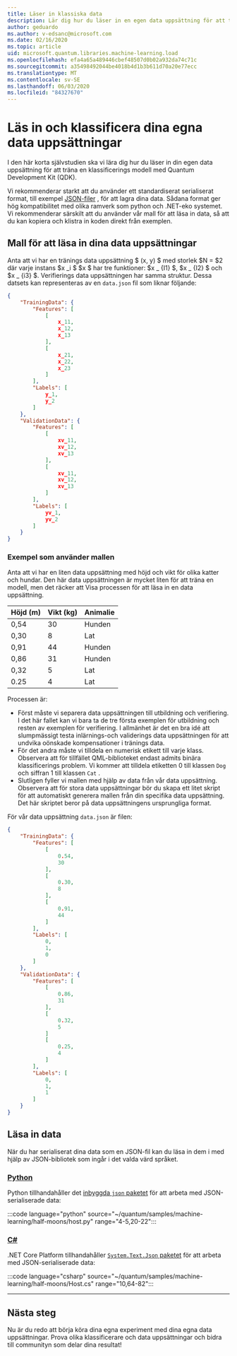 ```yaml
---
title: Läser in klassiska data
description: Lär dig hur du läser in en egen data uppsättning för att träna en klassificerings modell med Microsoft Quantum Development Kit (QDK).
author: geduardo
ms.author: v-edsanc@microsoft.com
ms.date: 02/16/2020
ms.topic: article
uid: microsoft.quantum.libraries.machine-learning.load
ms.openlocfilehash: efa4a65a489446cbef48507d0b02a932da74c71c
ms.sourcegitcommit: a35498492044be4018b4d1b3b611d70a20e77ecc
ms.translationtype: MT
ms.contentlocale: sv-SE
ms.lasthandoff: 06/03/2020
ms.locfileid: "84327670"
---
```

# <a name="load-and-classify-your-own-datasets"></a>Läs in och klassificera dina egna data uppsättningar

I den här korta självstudien ska vi lära dig hur du läser in din egen data uppsättning för att träna en klassificerings modell med Quantum Development Kit (QDK).

Vi rekommenderar starkt att du använder ett standardiserat serialiserat format, till exempel [JSON-filer](https://en.wikipedia.org/wiki/JSON) , för att lagra dina data.
Sådana format ger hög kompatibilitet med olika ramverk som python och .NET-eko systemet.
Vi rekommenderar särskilt att du använder vår mall för att läsa in data, så att du kan kopiera och klistra in koden direkt från exemplen.

## <a name="template-for-loading-your-datasets"></a>Mall för att läsa in dina data uppsättningar

Anta att vi har en tränings data uppsättning $ (x, y) $ med storlek $N = $2 där varje instans $x _i $ $x $ har tre funktioner: $x _ {I1} $, $x _ {I2} $ och $x _ {i3} $.
Verifierings data uppsättningen har samma struktur.
Dessa datsets kan representeras av en `data.json` fil som liknar följande:

```json
{
    "TrainingData": {
        "Features": [
            [
                x_11,
                x_12,
                x_13
            ],
            [
                x_21,
                x_22,
                x_23
            ]
        ],
        "Labels": [
            y_1,
            y_2
        ]
    },
    "ValidationData": {
        "Features": [
            [
                xv_11,
                xv_12,
                xv_13
            ],
            [
                xv_11,
                xv_12,
                xv_13
            ]
        ],
        "Labels": [
            yv_1,
            yv_2
        ]
    }
}
```

### <a name="example-using-the-template"></a>Exempel som använder mallen

Anta att vi har en liten data uppsättning med höjd och vikt för olika katter och hundar. Den här data uppsättningen är mycket liten för att träna en modell, men det räcker att Visa processen för att läsa in en data uppsättning.

| Höjd (m) | Vikt (kg) | Animalie |
|-----------|------------|--------|
| 0,54      | 30         | Hunden    |
| 0,30      | 8          | Lat    |
| 0,91      | 44         | Hunden    |
| 0,86      | 31          | Hunden    |
| 0,32      | 5         | Lat    |
| 0.25      | 4          | Lat    |

Processen är:

- Först måste vi separera data uppsättningen till utbildning och verifiering. I det här fallet kan vi bara ta de tre första exemplen för utbildning och resten av exemplen för verifiering. I allmänhet är det en bra idé att slumpmässigt testa inlärnings-och validerings data uppsättningen för att undvika oönskade kompensationer i tränings data.
- För det andra måste vi tilldela en numerisk etikett till varje klass. Observera att för tillfället QML-biblioteket endast admits binära klassificerings problem. Vi kommer att tilldela etiketten 0 till klassen `Dog` och siffran 1 till klassen `Cat` .
- Slutligen fyller vi mallen med hjälp av data från vår data uppsättning. Observera att för stora data uppsättningar bör du skapa ett litet skript för att automatiskt generera mallen från din specifika data uppsättning. Det här skriptet beror på data uppsättningens ursprungliga format.

För vår data uppsättning `data.json` är filen:

```json
{
    "TrainingData": {
        "Features": [
            [
                0.54,
                30
            ],
            [
                0.30,
                8
            ],
            [
                0.91,
                44
            ]
        ],
        "Labels": [
            0,
            1,
            0
        ]
    },
    "ValidationData": {
        "Features": [
            [
                0.86,
                31
            ],
            [
                0.32,
                5
            ]
            [
                0.25,
                4
            ]
        ],
        "Labels": [
            0,
            1,
            1
        ]
    }
}

```

## <a name="loading-the-data"></a>Läsa in data

När du har serialiserat dina data som en JSON-fil kan du läsa in dem i med hjälp av JSON-bibliotek som ingår i det valda värd språket.

### <a name="python"></a>[Python](#tab/tabid-python)

Python tillhandahåller det [inbyggda `json` paketet](https://docs.python.org/3.7/library/json.html) för att arbeta med JSON-serialiserade data:

:::code language="python" source="~/quantum/samples/machine-learning/half-moons/host.py" range="4-5,20-22":::

### <a name="c"></a>[C#](#tab/tabid-csharp)

.NET Core Platform tillhandahåller [ `System.Text.Json` paketet](https://www.nuget.org/packages/System.Text.Json) för att arbeta med JSON-serialiserade data:

:::code language="csharp" source="~/quantum/samples/machine-learning/half-moons/Host.cs" range="10,64-82":::

***

## <a name="next-steps"></a>Nästa steg

Nu är du redo att börja köra dina egna experiment med dina egna data uppsättningar. Prova olika klassificerare och data uppsättningar och bidra till communityn som delar dina resultat!
